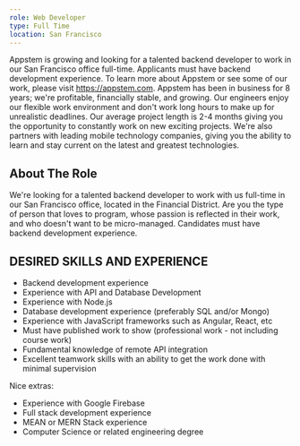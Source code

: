 ```yaml
---
role: Web Developer
type: Full Time
location: San Francisco
---
```

Appstem is growing and looking for a talented backend developer to work in our San Francisco office full-time. Applicants must have backend development experience. 
To learn more about Appstem or see some of our work, please visit https://appstem.com. 
Appstem has been in business for 8 years; we're profitable, financially stable, and growing. Our engineers enjoy our flexible work environment and don't work long hours to make up for unrealistic deadlines. Our average project length is 2-4 months giving you the opportunity to constantly work on new exciting projects. We're also partners with leading mobile technology companies, giving you the ability to learn and stay current on the latest and greatest technologies.

## About The Role
We're looking for a talented backend developer to work with us full-time in our San Francisco office, located in the Financial District. Are you the type of person that loves to program, whose passion is reflected in their work, and who doesn't want to be micro-managed. Candidates must have backend development experience.

## DESIRED SKILLS AND EXPERIENCE
- Backend development experience
- Experience with API and Database Development 
- Experience with Node.js
- Database development experience (preferably SQL and/or Mongo)
- Experience with JavaScript frameworks such as Angular, React, etc
- Must have published work to show (professional work - not including course work) 
- Fundamental knowledge of remote API integration
- Excellent teamwork skills with an ability to get the work done with minimal supervision

Nice extras:
- Experience with Google Firebase
- Full stack development experience 
- MEAN or MERN Stack experience 
- Computer Science or related engineering degree 